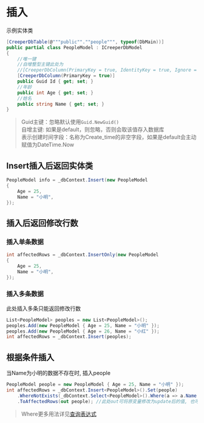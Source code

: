 # 插入
示例实体类
``` C#
[CreeperDbTable(@"""public"".""people""", typeof(DbMain))]
public partial class PeopleModel : ICreeperDbModel
{
    //唯一键
    //自增整型主键此处为
    //[CreeperDbColumn(PrimaryKey = true, IdentityKey = true, Ignore = IgnoreWhen.Input)]
    [CreeperDbColumn(PrimaryKey = true)] 
    public Guid Id { get; set; }
    //年龄
    public int Age { get; set; }
    //姓名
    public string Name { get; set; }
}
```

> Guid主键：忽略默认使用``Guid.NewGuid()`` <br>
> 自增主键: 如果是default，则忽略，否则会取该值存入数据库<br>
> 表示创建时间字段：名称为Create_time的非空字段，如果是default会主动赋值为DateTime.Now
## Insert插入后返回实体类
``` C#
PeopleModel info = _dbContext.Insert(new PeopleModel
{
    Age = 25,
    Name = "小明",
});
```
## 插入后返回修改行数
### 插入单条数据
``` C#
int affectedRows = _dbContext.InsertOnly(new PeopleModel
{
    Age = 25,
    Name = "小明",
});
```
### 插入多条数据
此处插入多条只能返回修改行数
``` C#
List<PeopleModel> peoples = new List<PeopleModel>();
peoples.Add(new PeopleModel { Age = 25, Name = "小明" });
peoples.Add(new PeopleModel { Age = 26, Name = "小红" });
int affectedRows = _dbContext.Insert(peoples);
```

## 根据条件插入
当Name为小明的数据不存在时, 插入people
``` C#
PeopleModel people = new PeopleModel { Age = 25, Name = "小明" });
int affectedRows = _dbContext.Insert<PeopleModel>().Set(people)
    .WhereNotExists(_dbContext.Select<PeopleModel>().Where(a => a.Name == "小明"))
    .ToAffectedRows(out people); //此处out可将原变量修改为update后的值, 也可忽略
```
> Where更多用法详见[查询表达式](./SelectExpression.md)